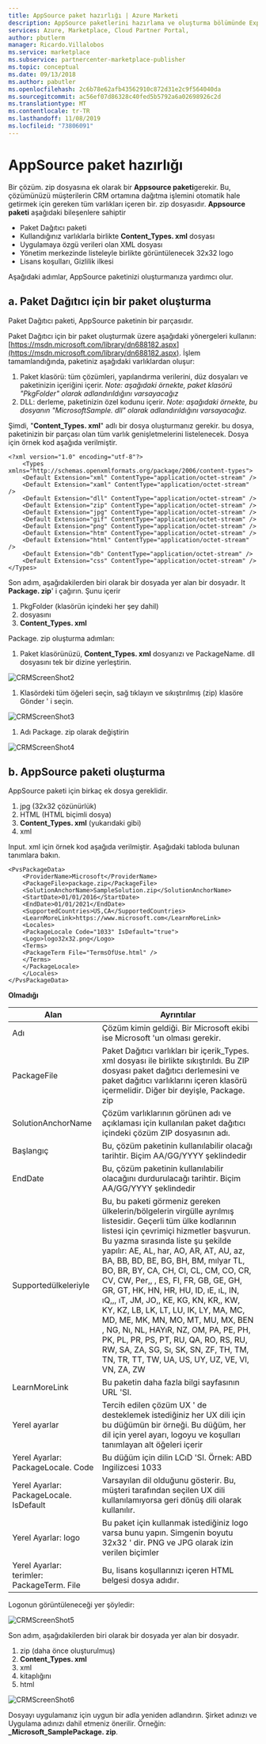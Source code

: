 ```yaml
---
title: AppSource paket hazırlığı | Azure Marketi
description: AppSource paketlerini hazırlama ve oluşturma bölümünde Explanaion.
services: Azure, Marketplace, Cloud Partner Portal,
author: pbutlerm
manager: Ricardo.Villalobos
ms.service: marketplace
ms.subservice: partnercenter-marketplace-publisher
ms.topic: conceptual
ms.date: 09/13/2018
ms.author: pabutler
ms.openlocfilehash: 2c6b78e62afb43562910c872d31e2c9f564040da
ms.sourcegitcommit: ac56ef07d86328c40fed5b5792a6a02698926c2d
ms.translationtype: MT
ms.contentlocale: tr-TR
ms.lasthandoff: 11/08/2019
ms.locfileid: "73806091"
---
```

# <a name="appsource-package-preparation"></a>AppSource paket hazırlığı

Bir çözüm. zip dosyasına ek olarak bir **Appsource paketi**gerekir. Bu, çözümünüzü müşterilerin CRM ortamına dağıtma işlemini otomatik hale getirmek için gereken tüm varlıkları içeren bir. zip dosyasıdır. **Appsource paketi** aşağıdaki bileşenlere sahiptir

* Paket Dağıtıcı paketi
* Kullandığınız varlıklarla birlikte **Content_Types. xml** dosyası
* Uygulamaya özgü verileri olan XML dosyası
* Yönetim merkezinde listeleyle birlikte görüntülenecek 32x32 logo
* Lisans koşulları, Gizlilik ilkesi

Aşağıdaki adımlar, AppSource paketinizi oluşturmanıza yardımcı olur.

## <a name="a-create-a-package-for-the-package-deployer"></a>a. Paket Dağıtıcı için bir paket oluşturma

Paket Dağıtıcı paketi, AppSource paketinin bir parçasıdır.

Paket Dağıtıcı için bir paket oluşturmak üzere aşağıdaki yönergeleri kullanın: [https://msdn.microsoft.com/library/dn688182.aspx](https://msdn.microsoft.com/library/dn688182.aspx). İşlem tamamlandığında, paketiniz aşağıdaki varlıklardan oluşur:

1. Paket klasörü: tüm çözümleri, yapılandırma verilerini, düz dosyaları ve paketinizin içeriğini içerir. _Note: aşağıdaki örnekte, paket klasörü "PkgFolder" olarak adlandırıldığını varsayacağız_
2. DLL: derleme, paketinizin özel kodunu içerir. _Note: aşağıdaki örnekte, bu dosyanın "MicrosoftSample. dll" olarak adlandırıldığını varsayacağız._

Şimdi, "**Content_Types. xml**" adlı bir dosya oluşturmanız gerekir. bu dosya, paketinizin bir parçası olan tüm varlık genişletmelerini listelenecek. Dosya için örnek kod aşağıda verilmiştir.

    <?xml version="1.0" encoding="utf-8"?>
        <Types xmlns="http://schemas.openxmlformats.org/package/2006/content-types">
        <Default Extension="xml" ContentType="application/octet-stream" />
        <Default Extension="xaml" ContentType="application/octet-stream" />
        <Default Extension="dll" ContentType="application/octet-stream" />
        <Default Extension="zip" ContentType="application/octet-stream" />
        <Default Extension="jpg" ContentType="application/octet-stream" />
        <Default Extension="gif" ContentType="application/octet-stream" />
        <Default Extension="png" ContentType="application/octet-stream" />
        <Default Extension="htm" ContentType="application/octet-stream" />
        <Default Extension="html" ContentType="application/octet-stream" />
        <Default Extension="db" ContentType="application/octet-stream" />
        <Default Extension="css" ContentType="application/octet-stream" />
    </Types>

Son adım, aşağıdakilerden biri olarak bir dosyada yer alan bir dosyadır. It **Package. zip**' i çağırın. Şunu içerir

1. PkgFolder (klasörün içindeki her şey dahil)
2. dosyasını
3. **Content_Types. xml**

Package. zip oluşturma adımları:

1. Paket klasörünüzü, **Content_Types. xml** dosyanızı ve PackageName. dll dosyasını tek bir dizine yerleştirin.

![CRMScreenShot2](media/CRMScreenShot2.png)

1. Klasördeki tüm öğeleri seçin, sağ tıklayın ve sıkıştırılmış (zip) klasöre Gönder ' i seçin.

![CRMScreenShot3](media/CRMScreenShot3.png)

1. Adı Package. zip olarak değiştirin

![CRMScreenShot4](media/CRMScreenShot4.png)

## <a name="b-create-an-appsource-package"></a>b. AppSource paketi oluşturma

AppSource paketi için birkaç ek dosya gereklidir.

1. jpg (32x32 çözünürlük)
2. HTML (HTML biçimli dosya)
3. **Content_Types. xml** (yukarıdaki gibi)
4. xml

Input. xml için örnek kod aşağıda verilmiştir. Aşağıdaki tabloda bulunan tanımlara bakın.

    <PvsPackageData>
        <ProviderName>Microsoft</ProviderName>
        <PackageFile>package.zip</PackageFile>
        <SolutionAnchorName>SampleSolution.zip</SolutionAnchorName>
        <StartDate>01/01/2016</StartDate>
        <EndDate>01/01/2021</EndDate>
        <SupportedCountries>US,CA</SupportedCountries>
        <LearnMoreLink>https://www.microsoft.com</LearnMoreLink>
        <Locales>
        <PackageLocale Code="1033" IsDefault="true">
        <Logo>logo32x32.png</Logo>
        <Terms>
        <PackageTerm File="TermsOfUse.html" />
        </Terms>
        </PackageLocale>
        </Locales>
    </PvsPackageData>
 
**Olmadığı**

|Alan|Ayrıntılar|
|---|---|
|Adı|Çözüm kimin geldiği. Bir Microsoft ekibi ise Microsoft 'un olması gerekir.|
|PackageFile |Paket Dağıtıcı varlıkları bir içerik\_Types. xml dosyası ile birlikte sıkıştırıldı. Bu ZIP dosyası paket dağıtıcı derlemesini ve paket dağıtıcı varlıklarını içeren klasörü içermelidir. Diğer bir deyişle, Package. zip|
|SolutionAnchorName |Çözüm varlıklarının görünen adı ve açıklaması için kullanılan paket dağıtıcı içindeki çözüm ZIP dosyasının adı.|
| Başlangıç| Bu, çözüm paketinin kullanılabilir olacağı tarihtir. Biçim AA/GG/YYYY şeklindedir|
|EndDate|Bu, çözüm paketinin kullanılabilir olacağını durdurulacağı tarihtir. Biçim AA/GG/YYYY şeklindedir |
|Supportedülkeleriyle |Bu, bu paketi görmeniz gereken ülkelerin/bölgelerin virgülle ayrılmış listesidir. Geçerli tüm ülke kodlarının listesi için çevrimiçi hizmetler başvurun. Bu yazma sırasında liste şu şekilde yapılır: AE, AL, har, AO, AR, AT, AU, az, BA, BB, BD, BE, BG, BH, BM, mılyar TL, BO, BR, BY, CA, CH, CI, CL, CM, CO, CR, CV, CW, Per,, , ES, FI, FR, GB, GE, GH, GR, GT, HK, HN, HR, HU, ID, ıE, ıL, IN, ıQ,,, ıT, JM, JO,, KE, KG, KN, KR,, KW, KY, KZ, LB, LK, LT, LU, IK, LY, MA, MC, MD, ME, MK, MN, MO, MT, MU, MX, BEN , NG, Nı, NL, HAYıR, NZ, OM, PA, PE, PH, PK, PL, PR, PS, PT, RU, QA, RO, RS, RU, RW, SA, ZA, SG, Sı, SK, SN, ZF, TH, TM, TN, TR, TT, TW, UA, US, UY, UZ, VE, VI, VN, ZA, ZW |
|LearnMoreLink | Bu paketin daha fazla bilgi sayfasının URL 'SI. |
|Yerel ayarlar|Tercih edilen çözüm UX ' de desteklemek istediğiniz her UX dili için bu düğümün bir örneği. Bu düğüm, her dil için yerel ayarı, logoyu ve koşulları tanımlayan alt öğeleri içerir|
|Yerel Ayarlar: PackageLocale. Code|Bu düğüm için dilin LCıD 'SI. Örnek: ABD Ingilizcesi 1033|
|Yerel Ayarlar: PackageLocale. IsDefault|Varsayılan dil olduğunu gösterir. Bu, müşteri tarafından seçilen UX dili kullanılamıyorsa geri dönüş dili olarak kullanılır.|
|Yerel Ayarlar: logo|Bu paket için kullanmak istediğiniz logo varsa bunu yapın. Simgenin boyutu 32x32 ' dir. PNG ve JPG olarak izin verilen biçimler|
|Yerel Ayarlar: terimler: PackageTerm. File|Bu, lisans koşullarınızı içeren HTML belgesi dosya adıdır.|

Logonun görüntüleneceği yer şöyledir:

![CRMScreenShot5](media/CRMScreenShot5.png)

Son adım, aşağıdakilerden biri olarak bir dosyada yer alan bir dosyadır.

1. zip (daha önce oluşturulmuş)
2. **Content_Types. xml**
3. xml
4. kitaplığını
5. html

![CRMScreenShot6](media/CRMScreenShot6.png)

Dosyayı uygulamanız için uygun bir adla yeniden adlandırın. Şirket adınızı ve Uygulama adınızı dahil etmeniz önerilir. Örneğin: **_Microsoft_SamplePackage. zip**.
